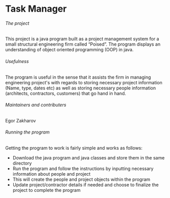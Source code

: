 # Task Manager

###### The project

This project is a java program built as a project management system for a small structural engineering firm called “Poised”. The program displays an understanding of object oriented programming (OOP) in java.

###### Usefulness

The program is useful in the sense that it assists the firm in managing engineering project's with regards to storing necessary project information (Name, type, dates etc) as well as storing necessary people information (architects, contractors, customers) that go hand in hand.

###### Maintainers and contributers 

Egor Zakharov

###### Running the program

Getting the program to work is fairly simple and works as follows:

* Download the java program and java classes and store them in the same directory 
* Run the program and follow the instructions by inputting necessary information about people and project
* This will create the people and project objects within the program
* Update project/contractor details if needed and choose to finalize the project to complete the program
